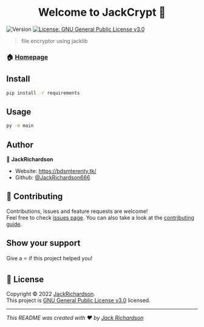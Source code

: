 <h1 align="center">Welcome to JackCrypt 👋</h1>
<p>
  <img alt="Version" src="https://img.shields.io/badge/version-1.0-blue.svg?cacheSeconds=2592000" />
  <a href="https://www.gnu.org/licenses/gpl-3.0.html" target="_blank">
    <img alt="License: GNU General Public License v3.0" src="https://img.shields.io/badge/License-GNU General Public License v3.0-yellow.svg" />
  </a>
</p>

> file encryptor using jacklib

### 🏠 [Homepage](https://github.com/JackRichardson666/jackcrypt)

## Install

```sh
pip install -r requirements
```

## Usage

```sh
py -m main
```

## Author

👤 **JackRichardson**

* Website: https://bdsmterenty.tk/
* Github: [@JackRichardson666](https://github.com/JackRichardson666)

## 🤝 Contributing

Contributions, issues and feature requests are welcome!<br />Feel free to check [issues page](https://github.com/JackRichardson666/jackcrypt/issues). You can also take a look at the [contributing guide](https://docs.github.com/en/get-started/quickstart/contributing-to-projects).

## Show your support

Give a ⭐️ if this project helped you!

## 📝 License

Copyright © 2022 [JackRichardson](https://github.com/JackRichardson666).<br />
This project is [GNU General Public License v3.0](https://www.gnu.org/licenses/gpl-3.0.html) licensed.

***
_This README was created with ❤️ by [Jack Richardson](https://github.com/JackRichardson666)_